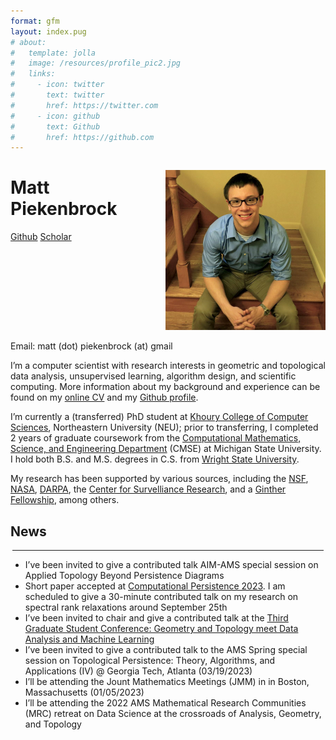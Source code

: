 ```yaml
---
format: gfm
layout: index.pug
# about:
#   template: jolla
#   image: /resources/profile_pic2.jpg
#   links:
#     - icon: twitter
#       text: twitter
#       href: https://twitter.com
#     - icon: github
#       text: Github
#       href: https://github.com
---
```


<!-- :::{.flex .justify-between .mx-auto} -->

<div style="float: right; margin-left: 1.5rem;">

<img src="../resources/profile_pic2.jpeg"
class="rounded-lg object-cover md:visible hidden show-on-md-screen"
style="max-width: 16rem;" alt="Profile picture" />

</div>

<h1 class="mb-0">
Matt Piekenbrock
</h1>

<div class="my-0">

<a href="https://github.com/peekxc"
class="bg-neutral-300 text-black text-xs px-1 rounded-xs mr-1 min-w-0"
style="white-space: nowrap; padding-top: 0.15em !important; padding-bottom: 0.15em !important">Github</a>
<a
href="https://scholar.google.com/citations?user=2lPQ3UQAAAAJ&amp;hl=en"
class="bg-neutral-300 text-black text-xs px-1 rounded-xs mr-1 min-w-0"
style="white-space: nowrap; padding-top: 0.15em !important; padding-bottom: 0.15em !important">Scholar</a>
<span class="bg-neutral-300 text-black text-xs px-1 rounded-xs mr-1 min-w-0"
style="white-space: nowrap; padding-top: 0.15em !important; padding-bottom: 0.15em !important">Email:
matt (dot) piekenbrock (at) gmail</span>

</div>

<div class="prose-sm text-justify">

I’m a computer scientist with research interests in geometric and
topological data analysis, unsupervised learning, algorithm design, and
scientific computing. More information about my background and
experience can be found on my [online
CV](https://mattpiekenbrock.com/cv) and my [Github
profile](https://github.com/peekxc).

I’m currently a (transferred) PhD student at [Khoury College of Computer
Sciences](https://www.khoury.northeastern.edu/), Northeastern University
(NEU); prior to transferring, I completed 2 years of graduate coursework
from the [Computational Mathematics, Science, and Engineering
Department](https://cmse.msu.edu/) (CMSE) at Michigan State University.
I hold both B.S. and M.S. degrees in C.S. from [Wright State
University](https://www.wright.edu/).

My research has been supported by various sources, including the
[NSF](https://www.nsf.gov/), [NASA](https://www.nasa.gov/),
[DARPA](https://www.darpa.mil/), the [Center for Survelliance
Research](https://www.wright.edu/center-for-surveillance-research/our-members),
and a [Ginther
Fellowship](https://givingto.msu.edu/stories/500k-endowment-creates-first-grad-fellowship-in-cmse),
among others.

</div>

<!-- I enjoy learning about open-ended areas of learning theory and data analysis, including topics such as unsupervised learning, clustering, dimensionality reduction, estimation theory, and so on. I'm also a [modern C++](https://github.com/isocpp/CppCoreGuidelines/blob/master/CppCoreGuidelines.md#abstract) enthusiast, and believer in [functional programming](https://en.wikipedia.org/wiki/Functional_programming), and a fervent supporter of open source software.  -->
<h2 class="text-2xl pb-0 mb-0 mt-1">
News
</h2>
<hr style="margin: 0.20rem !important;"/>

<div class="list-disc overflow-y-scroll mt-0">

- I’ve been invited to give a contributed talk AIM-AMS special session
  on Applied Topology Beyond Persistence Diagrams
- Short paper accepted at [Computational Persistence
  2023](https://www.cs.purdue.edu/ComPerWorkshop/index.html). I am
  scheduled to give a 30-minute contributed talk on my research on
  spectral rank relaxations around September 25th  
- I’ve been invited to chair and give a contributed talk at the [Third
  Graduate Student Conference: Geometry and Topology meet Data Analysis
  and Machine Learning](https://gtdaml.wixsite.com/2023)
- I’ve been invited to give a contributed talk to the AMS Spring special
  session on Topological Persistence: Theory, Algorithms, and
  Applications (IV) @ Georgia Tech, Atlanta (03/19/2023)
- I’ll be attending the Jount Mathematics Meetings (JMM) in in Boston,
  Massachusetts (01/05/2023)
- I’ll be attending the 2022 AMS Mathematical Research Communities (MRC)
  retreat on Data Science at the crossroads of Analysis, Geometry, and
  Topology

</div>

